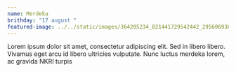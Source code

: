 ```yaml
---
name: Merdeka
brithday: "17 august "
featured-image: ../../static/images/364205234_821441729542442_2956069384779573565_n.jpg
---
```

Lorem ipsum dolor sit amet,  consectetur adipiscing elit. Sed in libero libero. Vivamus eget arcu id libero ultricies vulputate. Nunc luctus merdeka lorem, ac gravida NKRI turpis